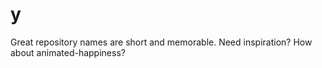 # y
Great repository names are short and memorable. Need inspiration? How about animated-happiness?
